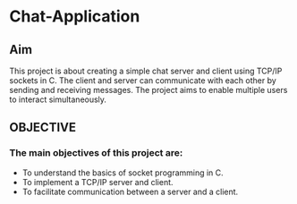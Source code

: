 # Chat-Application
## Aim
This project is about creating a simple chat server and client using TCP/IP sockets in C. The client and server can communicate with each other by sending and receiving messages. The project aims to enable multiple users to interact simultaneously.
## OBJECTIVE
### The main objectives of this project are:
- To understand the basics of socket programming in C.
- To implement a TCP/IP server and client.
- To facilitate communication between a server and a client.
